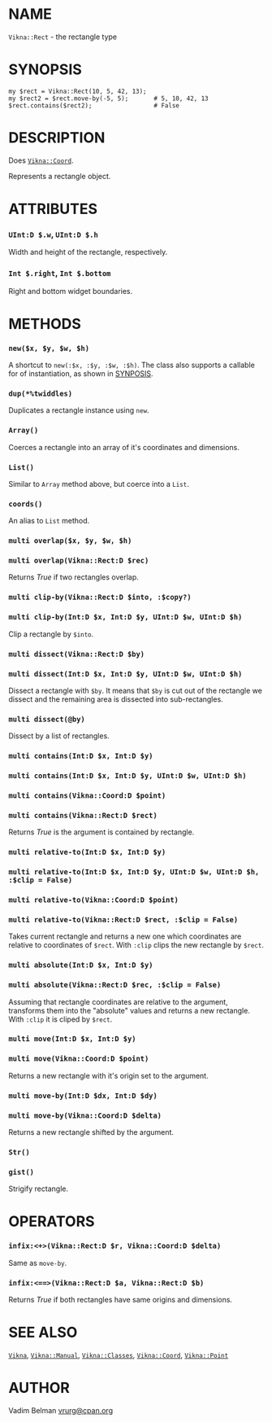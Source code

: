 NAME
====



`Vikna::Rect` - the rectangle type

SYNOPSIS
========



    my $rect = Vikna::Rect(10, 5, 42, 13);
    my $rect2 = $rect.move-by(-5, 5);       # 5, 10, 42, 13
    $rect.contains($rect2);                 # False

DESCRIPTION
===========



Does [`Vikna::Coord`](https://github.com/vrurg/raku-Vikna/blob/v0.0.3/docs/md/Vikna/Coord.md).

Represents a rectangle object.

ATTRIBUTES
==========



### `UInt:D $.w`, `UInt:D $.h`

Width and height of the rectangle, respectively.

### `Int $.right`, `Int $.bottom`

Right and bottom widget boundaries.

METHODS
=======



### `new($x, $y, $w, $h)`

A shortcut to `new(:$x, :$y, :$w, :$h)`. The class also supports a callable for of instantiation, as shown in [SYNPOSIS](#SYNPOSIS).

### `dup(*%twiddles)`

Duplicates a rectangle instance using `new`.

### `Array()`

Coerces a rectangle into an array of it's coordinates and dimensions.

### `List()`

Similar to `Array` method above, but coerce into a `List`.

### `coords()`

An alias to `List` method.

### `multi overlap($x, $y, $w, $h)`

### `multi overlap(Vikna::Rect:D $rec)`

Returns *True* if two rectangles overlap.

### `multi clip-by(Vikna::Rect:D $into, :$copy?)`

### `multi clip-by(Int:D $x, Int:D $y, UInt:D $w, UInt:D $h)`

Clip a rectangle by `$into`.

### `multi dissect(Vikna::Rect:D $by)`

### `multi dissect(Int:D $x, Int:D $y, UInt:D $w, UInt:D $h)`

Dissect a rectangle with `$by`. It means that `$by` is cut out of the rectangle we dissect and the remaining area is dissected into sub-rectangles.

### `multi dissect(@by)`

Dissect by a list of rectangles.

### `multi contains(Int:D $x, Int:D $y)`

### `multi contains(Int:D $x, Int:D $y, UInt:D $w, UInt:D $h)`

### `multi contains(Vikna::Coord:D $point)`

### `multi contains(Vikna::Rect:D $rect)`

Returns *True* is the argument is contained by rectangle.

### `multi relative-to(Int:D $x, Int:D $y)`

### `multi relative-to(Int:D $x, Int:D $y, UInt:D $w, UInt:D $h, :$clip = False)`

### `multi relative-to(Vikna::Coord:D $point)`

### `multi relative-to(Vikna::Rect:D $rect, :$clip = False)`

Takes current rectangle and returns a new one which coordinates are relative to coordinates of `$rect`. With `:clip` clips the new rectangle by `$rect`.

### `multi absolute(Int:D $x, Int:D $y)`

### `multi absolute(Vikna::Rect:D $rec, :$clip = False)`

Assuming that rectangle coordinates are relative to the argument, transforms them into the "absolute" values and returns a new rectangle. With `:clip` it is cliped by `$rect`.

### `multi move(Int:D $x, Int:D $y)`

### `multi move(Vikna::Coord:D $point)`

Returns a new rectangle with it's origin set to the argument.

### `multi move-by(Int:D $dx, Int:D $dy)`

### `multi move-by(Vikna::Coord:D $delta)`

Returns a new rectangle shifted by the argument.

### `Str()`

### `gist()`

Strigify rectangle.

OPERATORS
=========



### `infix:<+>(Vikna::Rect:D $r, Vikna::Coord:D $delta)`

Same as `move-by`.

### `infix:<==>(Vikna::Rect:D $a, Vikna::Rect:D $b)`

Returns *True* if both rectangles have same origins and dimensions.

SEE ALSO
========

[`Vikna`](https://github.com/vrurg/raku-Vikna/blob/v0.0.3/docs/md/Vikna.md), [`Vikna::Manual`](https://github.com/vrurg/raku-Vikna/blob/v0.0.3/docs/md/Vikna/Manual.md), [`Vikna::Classes`](https://github.com/vrurg/raku-Vikna/blob/v0.0.3/docs/md/Vikna/Classes.md), [`Vikna::Coord`](https://github.com/vrurg/raku-Vikna/blob/v0.0.3/docs/md/Vikna/Coord.md), [`Vikna::Point`](https://github.com/vrurg/raku-Vikna/blob/v0.0.3/docs/md/Vikna/Point.md)

AUTHOR
======

Vadim Belman <vrurg@cpan.org>

